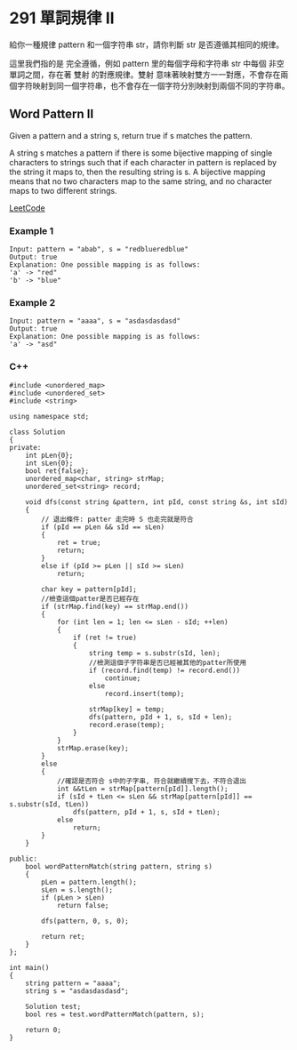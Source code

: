 # 291 單詞規律 II

給你一種規律 pattern 和一個字符串 str，請你判斷 str 是否遵循其相同的規律。

這里我們指的是 完全遵循，例如 pattern 里的每個字母和字符串 str 中每個 非空 單詞之間，存在著 雙射 的對應規律。雙射 意味著映射雙方一一對應，不會存在兩個字符映射到同一個字符串，也不會存在一個字符分別映射到兩個不同的字符串。

## Word Pattern II
Given a pattern and a string s, return true if s matches the pattern.

A string s matches a pattern if there is some bijective mapping of single characters to strings such that if each character in pattern is replaced by the string it maps to, then the resulting string is s. A bijective mapping means that no two characters map to the same string, and no character maps to two different strings.

[LeetCode](https://leetcode-cn.com/word-pattern-ii/)

### Example 1
```
Input: pattern = "abab", s = "redblueredblue"
Output: true
Explanation: One possible mapping is as follows:
'a' -> "red"
'b' -> "blue"
```

### Example 2
```
Input: pattern = "aaaa", s = "asdasdasdasd"
Output: true
Explanation: One possible mapping is as follows:
'a' -> "asd"
```

### C++ 

```
#include <unordered_map>
#include <unordered_set>
#include <string>

using namespace std;

class Solution
{
private:
    int pLen{0};
    int sLen{0};
    bool ret{false};
    unordered_map<char, string> strMap;
    unordered_set<string> record;

    void dfs(const string &pattern, int pId, const string &s, int sId)
    {
        // 退出條件: patter 走完時 S 也走完就是符合
        if (pId == pLen && sId == sLen)
        {
            ret = true;
            return;
        }
        else if (pId >= pLen || sId >= sLen)
            return;

        char key = pattern[pId];
        //檢查這個patter是否已經存在
        if (strMap.find(key) == strMap.end())
        {
            for (int len = 1; len <= sLen - sId; ++len)
            {
                if (ret != true)
                {
                    string temp = s.substr(sId, len);
                    //檢測這個子字符串是否已經被其他的patter所使用
                    if (record.find(temp) != record.end())
                        continue;
                    else
                        record.insert(temp);

                    strMap[key] = temp;
                    dfs(pattern, pId + 1, s, sId + len);
                    record.erase(temp);
                }
            }
            strMap.erase(key);
        }
        else
        {
            //確認是否符合 s中的子字串, 符合就繼續搜下去，不符合退出
            int &&tLen = strMap[pattern[pId]].length();
            if (sId + tLen <= sLen && strMap[pattern[pId]] == s.substr(sId, tLen))
                dfs(pattern, pId + 1, s, sId + tLen);
            else
                return;
        }
    }

public:
    bool wordPatternMatch(string pattern, string s)
    {
        pLen = pattern.length();
        sLen = s.length();
        if (pLen > sLen)
            return false;

        dfs(pattern, 0, s, 0);

        return ret;
    }
};

int main()
{
    string pattern = "aaaa";
    string s = "asdasdasdasd";

    Solution test;
    bool res = test.wordPatternMatch(pattern, s);

    return 0;
}
```
